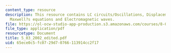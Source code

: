 ```yaml
---
content_type: resource
description: This resource contains LC circuits/Oscillations, Displacement current,
  Maxwell?s equations and Electromagnetic waves.
file: https://ol-ocw-studio-app-production.s3.amazonaws.com/courses/8-02x-physics-ii-electricity-magnetism-with-an-experimental-focus-spring-2005/65ece0c5fc0729d70766113914cc2f17_5_03_2002_edited.pdf
file_type: application/pdf
resourcetype: Document
title: 5_03_2002_edited.pdf
uid: 65ece0c5-fc07-29d7-0766-113914cc2f17
---
```

